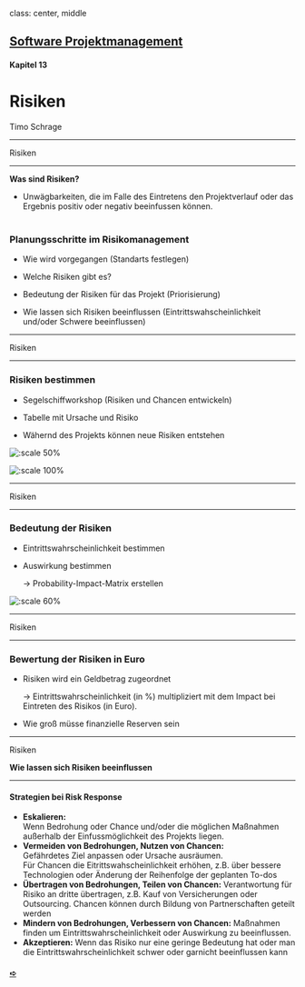 
class: center, middle

## [Software Projektmanagement](index.html)

#### Kapitel 13

# Risiken
Timo Schrage

---
Risiken

----

**Was sind Risiken?**

* Unwägbarkeiten, die im Falle des Eintretens den Projektverlauf oder das
Ergebnis positiv oder negativ beeinfussen können.
</br></br>

### Planungsschritte im Risikomanagement

* Wie wird vorgegangen (Standarts festlegen)

* Welche Risiken gibt es?

* Bedeutung der Risiken für das Projekt (Priorisierung)

* Wie lassen sich Risiken beeinflussen (Eintrittswahscheinlichkeit und/oder Schwere beeinflussen)


---
Risiken

----

### Risiken bestimmen

* Segelschiffworkshop (Risiken und Chancen entwickeln)

* Tabelle mit Ursache und Risiko

* Wähernd des Projekts können neue Risiken entstehen

![:scale 50%](media/Segelschiff.PNG)

![:scale 100%](media/TabelleUW.PNG)

---
Risiken

----
### Bedeutung der Risiken
* Eintrittswahrscheinlichkeit bestimmen

* Auswirkung bestimmen

    -> Probability-Impact-Matrix erstellen

![:scale 60%](media/ProbabilityImpactMatrix.PNG)

---
Risiken

----
### Bewertung der Risiken in Euro
* Risiken wird ein Geldbetrag zugeordnet

    -> Eintrittswahrscheinlichkeit (in %) multipliziert mit dem Impact bei Eintreten des Risikos (in Euro).

* Wie groß müsse finanzielle Reserven sein

---
Risiken

**Wie lassen sich Risiken beeinflussen**

----


#### Strategien bei Risk Response

* **Eskalieren:**</br>
Wenn Bedrohung oder Chance und/oder die möglichen Maßnahmen außerhalb der Einfussmöglichkeit des Projekts liegen.
* **Vermeiden von Bedrohungen, Nutzen von Chancen:** </br>Gefährdetes Ziel anpassen oder Ursache ausräumen. </br>
Für Chancen die Eitrittswahscheinlichkeit erhöhen, z.B. über bessere Technologien oder Änderung der Reihenfolge der geplanten To-dos
* **Übertragen von Bedrohungen, Teilen von Chancen:**
Verantwortung für Risiko an dritte übertragen, z.B. Kauf von Versicherungen oder Outsourcing.
Chancen können durch Bildung von Partnerschaften geteilt werden
* **Mindern von Bedrohungen, Verbessern von Chancen:**
Maßnahmen finden um Eintrittswahrscheinlichkeit oder Auswirkung zu beeinflussen.
* **Akzeptieren:**
Wenn das Risiko nur eine geringe Bedeutung hat oder man die Eintrittswahrscheinlichkeit schwer oder garnicht beeinflussen kann

#### [&#10154;](?url=14.kapitel.md)